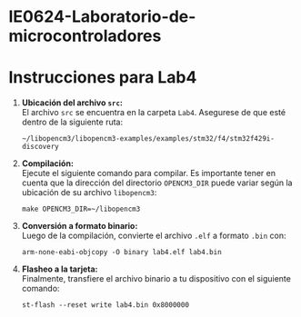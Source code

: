 # IE0624-Laboratorio-de-microcontroladores

# Instrucciones para Lab4

1. **Ubicación del archivo `src`:**  
   El archivo `src` se encuentra en la carpeta `Lab4`. Asegurese de que esté dentro de la siguiente ruta:
   ```
   ~/libopencm3/libopencm3-examples/examples/stm32/f4/stm32f429i-discovery
   ```

2. **Compilación:**  
   Ejecute el siguiente comando para compilar. Es importante tener en cuenta que la dirección del directorio `OPENCM3_DIR` puede variar según la ubicación de su archivo `libopencm3`:
   ```
   make OPENCM3_DIR=~/libopencm3
   ```

3. **Conversión a formato binario:**  
   Luego de la compilación, convierte el archivo `.elf` a formato `.bin` con:
   ```
   arm-none-eabi-objcopy -O binary lab4.elf lab4.bin
   ```

4. **Flasheo a la tarjeta:**  
   Finalmente, transfiere el archivo binario a tu dispositivo con el siguiente comando:
   ```
   st-flash --reset write lab4.bin 0x8000000
   ```
